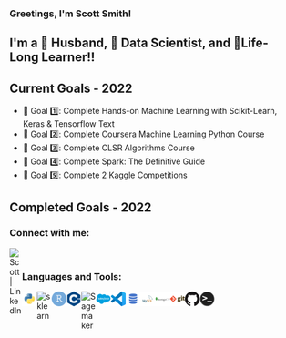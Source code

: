 ### Greetings, I'm Scott Smith!

## I'm a 👫 Husband, 📝 Data Scientist, and 🏫Life-Long Learner!!
 
## Current Goals - 2022
- 🔲  Goal 1️⃣: Complete Hands-on Machine Learning with Scikit-Learn, Keras & Tensorflow Text
- 🔲  Goal 2️⃣: Complete Coursera Machine Learning Python Course
- 🔲  Goal 3️⃣: Complete CLSR Algorithms Course
- 🔲  Goal 4️⃣: Complete Spark: The Definitive Guide
- 🔲  Goal 5️⃣: Complete 2 Kaggle Competitions

## Completed Goals - 2022

### Connect with me:
[<img align="left" alt="Scott | LinkedIn" width="22px" src="https://cdn.jsdelivr.net/npm/simple-icons@v3/icons/linkedin.svg" />][linkedin]

<br />

### Languages and Tools:
<img align="left" alt="Python" width="26px" src="https://raw.githubusercontent.com/github/explore/80688e429a7d4ef2fca1e82350fe8e3517d3494d/topics/python/python.png" />
<img align="left" alt="sklearn" width="26px" src="https://github.com/scikit-learn/scikit-learn/blob/main/doc/logos/scikit-learn-logo-notext.png?raw=true" />
<img align="left" alt="R" width="26px" src="https://raw.githubusercontent.com/devicons/devicon/9f4f5cdb393299a81125eb5127929ea7bfe42889/icons/rstudio/rstudio-plain.svg" />
<img align="left" alt="Cpp" width="26px" src="https://raw.githubusercontent.com/devicons/devicon/9f4f5cdb393299a81125eb5127929ea7bfe42889/icons/cplusplus/cplusplus-plain.svg" />
<img align="left" alt="Sagemaker" width="26px" src="https://www.pngkit.com/png/full/246-2467384_how-to-use-aws-sagemaker-amazon-sagemaker-logo.png" />
<img align="left" alt="Salesforce" width="26px" src="https://raw.githubusercontent.com/devicons/devicon/9f4f5cdb393299a81125eb5127929ea7bfe42889/icons/salesforce/salesforce-plain.svg" />
<img align="left" alt="Visual Studio Code" width="26px" src="https://raw.githubusercontent.com/github/explore/80688e429a7d4ef2fca1e82350fe8e3517d3494d/topics/visual-studio-code/visual-studio-code.png" />
<img align="left" alt="SQL" width="26px" src="https://raw.githubusercontent.com/github/explore/80688e429a7d4ef2fca1e82350fe8e3517d3494d/topics/sql/sql.png" />
<img align="left" alt="MySQL" width="26px" src="https://raw.githubusercontent.com/github/explore/80688e429a7d4ef2fca1e82350fe8e3517d3494d/topics/mysql/mysql.png" />
<img align="left" alt="MongoDB" width="26px" src="https://raw.githubusercontent.com/github/explore/80688e429a7d4ef2fca1e82350fe8e3517d3494d/topics/mongodb/mongodb.png" />
<img align="left" alt="Git" width="26px" src="https://raw.githubusercontent.com/github/explore/80688e429a7d4ef2fca1e82350fe8e3517d3494d/topics/git/git.png" />
<img align="left" alt="GitHub" width="26px" src="https://raw.githubusercontent.com/github/explore/78df643247d429f6cc873026c0622819ad797942/topics/github/github.png" />
<img align="left" alt="Terminal" width="26px" src="https://raw.githubusercontent.com/github/explore/80688e429a7d4ef2fca1e82350fe8e3517d3494d/topics/terminal/terminal.png" />

<br />
<br />

[linkedin]: https://www.linkedin.com/in/scott-smith-2816a471/
